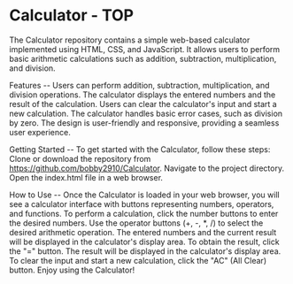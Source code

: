 # Calculator - TOP
The Calculator repository contains a simple web-based calculator implemented using HTML, CSS, and JavaScript. It allows users to perform basic arithmetic calculations such as addition, subtraction, multiplication, and division.

Features --
Users can perform addition, subtraction, multiplication, and division operations.
The calculator displays the entered numbers and the result of the calculation.
Users can clear the calculator's input and start a new calculation.
The calculator handles basic error cases, such as division by zero.
The design is user-friendly and responsive, providing a seamless user experience.

Getting Started --
To get started with the Calculator, follow these steps:
Clone or download the repository from https://github.com/bobby2910/Calculator.
Navigate to the project directory.
Open the index.html file in a web browser.

How to Use --
Once the Calculator is loaded in your web browser, you will see a calculator interface with buttons representing numbers, operators, and functions.
To perform a calculation, click the number buttons to enter the desired numbers.
Use the operator buttons (+, -, *, /) to select the desired arithmetic operation.
The entered numbers and the current result will be displayed in the calculator's display area.
To obtain the result, click the "=" button.
The result will be displayed in the calculator's display area.
To clear the input and start a new calculation, click the "AC" (All Clear) button.
Enjoy using the Calculator!


